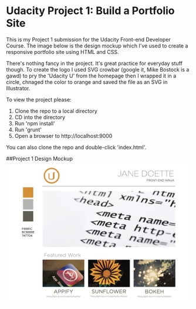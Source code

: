 Udacity Project 1: Build a Portfolio Site
=========================================

This is my Project 1 submission for the Udacity Front-end Developer Course. The image  below is the design mockup which I've used to create a responsive portfolio site using HTML and CSS.

There's nothing fancy in the project. It's great practice for everyday stuff though.  To create the logo I used SVG crowbar (google it, Mike Bostock is a gawd) to pry the 'Udacity U' from the homepage then I wrapped it in a circle, chnaged the color to orange and saved the file as an SVG in Illustrator. 

To view the project please:

1. Clone the repo to a local directory
2. CD into the directory
3. Run 'npm install'
4. Run 'grunt'
5. Open a browser to http://localhost:9000

You can also clone the repo and double-click 'index.html'.

##Project 1 Design Mockup
![alt tag](https://raw.githubusercontent.com/Agent5/udacity-frontend-project1/master/images/p1.jpg)